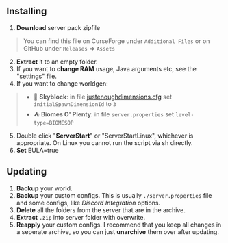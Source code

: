 ## Installing

1) **Download** server pack zipfile
  > You can find this file on CurseForge under `Additional Files` or on GitHub under `Releases` => `Assets`
2) **Extract** it to an empty folder.
3) If you want to **change RAM** usage, Java arguments etc, see the "settings" file.
4) If you want to change worldgen:
  > - 🌌 **Skyblock**: in file [justenoughdimensions.cfg](config/justenoughdimensions/justenoughdimensions.cfg) set `initialSpawnDimensionId` to `3`
  > - ⛺ **Biomes O' Plenty**: in file `server.properties` set `level-type=BIOMESOP`
5) Double click "**ServerStart**" or "ServerStartLinux", whichever is appropriate. On Linux you cannot run the script via sh directly.
6) **Set** EULA=true

## Updating

1) **Backup** your world.
2) **Backup** your custom configs. This is usually `./server.properties` file and some configs, like *Discord Integration* options.
3) **Delete** all the folders from the server that are in the archive.
4) **Extract** `.zip` into server folder with overwrite.
7) **Reapply** your custom configs. I recommend that you keep all changes in a seperate archive, so you can just **unarchive** them over after updating.
